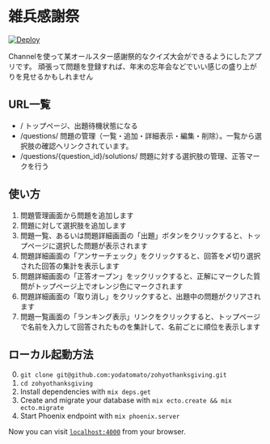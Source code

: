 # 雑兵感謝祭
[![Deploy](https://www.herokucdn.com/deploy/button.png)](https://heroku.com/deploy)

Channelを使って某オールスター感謝祭的なクイズ大会ができるようにしたアプリです。
頑張って問題を登録すれば、年末の忘年会などでいい感じの盛り上がりを見せるかもしれません

## URL一覧

* / トップページ、出題待機状態になる
* /questions/ 問題の管理（一覧・追加・詳細表示・編集・削除）。一覧から選択肢の確認へリンクされています。
* /questions/{question_id}/solutions/ 問題に対する選択肢の管理、正答マークを行う

## 使い方

1. 問題管理画面から問題を追加します
2. 問題に対して選択肢を追加します
3. 問題一覧、あるいは問題詳細画面の「出題」ボタンをクリックすると、トップページに選択した問題が表示されます
4. 問題詳細画面の「アンサーチェック」をクリックすると、回答を〆切り選択された回答の集計を表示します
5. 問題詳細画面の「正答オープン」をックリックすると、正解にマークした質問がトップページ上でオレンジ色にマークされます
6. 問題詳細画面の「取り消し」をクリックすると、出題中の問題がクリアされます
7. 問題一覧画面の「ランキング表示」リンクをクリックすると、トップページで名前を入力して回答されたものを集計して、名前ごとに順位を表示します

## ローカル起動方法

  0. `git clone git@github.com:yodatomato/zohyothanksgiving.git`
  1. `cd zohyothanksgiving`
  1. Install dependencies with `mix deps.get`
  2. Create and migrate your database with `mix ecto.create && mix ecto.migrate`
  3. Start Phoenix endpoint with `mix phoenix.server`

Now you can visit [`localhost:4000`](http://localhost:4000) from your browser.

